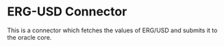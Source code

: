 # ERG-USD Connector

This is a connector which fetches the values of ERG/USD and submits it to the oracle core.

